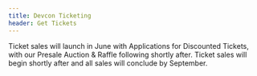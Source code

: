 ```yaml
---
title: Devcon Ticketing
header: Get Tickets
---
```


Ticket sales will launch in June with Applications for Discounted Tickets, with our Presale Auction & Raffle following shortly after. Ticket sales will begin shortly after and all sales will conclude by September.